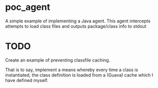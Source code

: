 # poc_agent

A simple example of implementing a Java agent. This agent intercepts attempts to load class files and outputs package/class info to stdout

# TODO
 
Create an example of preventing classfile caching.

That is to say, implement a means whereby every time a class is instantiated,
the class definition is loaded from a (Guava) cache which I have defined myself.